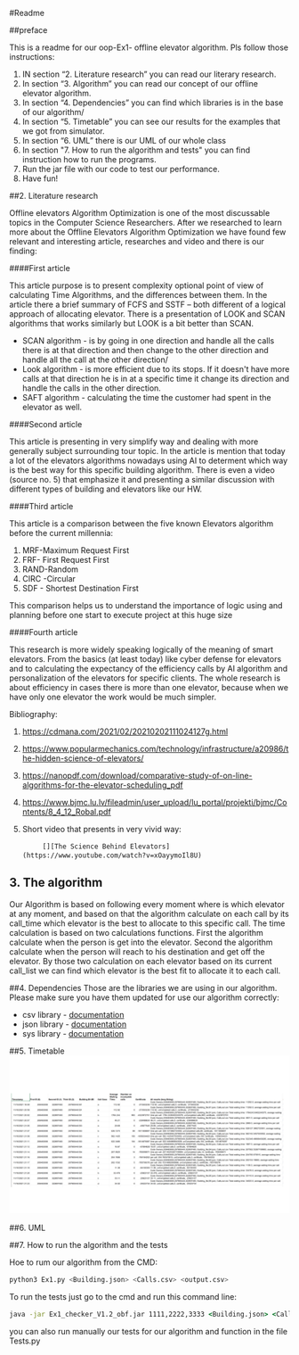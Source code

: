 
#Readme

##preface

This is a readme for our oop-Ex1- offline elevator algorithm.
Pls follow those instructions:
1. IN section “2. Literature research” you can read our literary research.
2. In section “3. Algorithm” you can read our concept of our offline elevator algorithm.
3. In section “4. Dependencies” you can find which libraries is in the base of our algorithm/
4. In section “5. Timetable” you can see our results for the examples that we got from simulator.
5. In section “6. UML” there is our UML of our whole class
6. In section "7. How to run the algorithm and tests" you can find instruction how to run the programs.
7. Run the jar file with our code to test our performance.
8. Have fun!

##2. Literature research

Offline elevators Algorithm Optimization is one of the most discussable topics in the Computer Science Researchers.
After we researched to learn more about the Offline Elevators Algorithm Optimization we have found few relevant and interesting article, researches and video and there is our finding:

####First article

This article purpose is to present complexity optional point of view of calculating Time Algorithms, and the differences between them. In the article there a brief summary of FCFS and SSTF – both different of a logical approach of allocating elevator. 
There is a presentation of LOOK and SCAN algorithms that works similarly but LOOK is a bit better than SCAN. 

* SCAN algorithm - is by going in one direction and handle all the calls there is at that direction and then change to the other direction and handle all the call at the other direction/
* Look algorithm - is more efficient due to its stops. If it doesn't have more calls at that direction he is in at a specific time it change its direction and handle the calls in the other direction.
* SAFT algorithm - calculating the time the customer had spent in the elevator as well.

####Second article

This article is presenting in very simplify way and dealing with more generally subject surrounding tour topic. In the article is mention that today a lot of the elevators algorithms nowadays using AI to determent which way is the best way for this specific building algorithm.
There is even a video (source no. 5) that emphasize it and presenting a similar discussion with different types of building and elevators like our HW.

####Third article

This article is a comparison between the five known Elevators algorithm before the current millennia:
1. MRF-Maximum Request First
2. FRF- First Request First
3. RAND-Random
4. CIRC -Circular
5. SDF - Shortest Destination First 


This comparison helps us to understand the importance of logic using and planning before one start to execute project at this huge size

####Fourth article

This research is more widely speaking logically of the meaning of smart elevators. From the basics (at least today) like cyber defense for elevators and to calculating the expectancy of the efficiency calls by AI algorithm and personalization of the elevators for specific clients. The whole research is about efficiency in cases there is more than one elevator, because when we have only one elevator the work would be much simpler.

Bibliography:
1. https://cdmana.com/2021/02/20210202111024127g.html
2. https://www.popularmechanics.com/technology/infrastructure/a20986/the-hidden-science-of-elevators/
3. https://nanopdf.com/download/comparative-study-of-on-line-algorithms-for-the-elevator-scheduling_pdf
4. https://www.bjmc.lu.lv/fileadmin/user_upload/lu_portal/projekti/bjmc/Contents/8_4_12_Robal.pdf
5. Short video that presents in very vivid way: 

            [][The Science Behind Elevators](https://www.youtube.com/watch?v=xOayymoIl8U)

## 3. The algorithm

Our Algorithm is based on following every moment where is which elevator at any moment, and based on that the algorithm calculate on each call by its call_time which elevator is the best to allocate to this specific call.
The time calculation is based on two calculations functions.
First the algorithm calculate when the person is get into the elevator.
Second the algorithm calculate when the person will reach to his destination and get off the elevator.
By those two calculation on each elevator based on its current call_list we can find which elevator is the best fit to allocate it to each call.


##4. Dependencies 
Those are the libraries we are using in our algorithm. Please make sure you have them updated for use our algorithm correctly:

* csv library - [documentation](https://docs.python.org/3/library/csv.html)
* json library - [documentation](https://docs.python.org/3/library/json.html)
* sys library - [documentation](https://docs.python.org/3/library/sys.html)

##5. Timetable
![TimeTable,png](TimeTable.png)

##6. UML

##7. How to run the algorithm and the tests

Hoe to rum our algorithm from the CMD:

```bash
python3 Ex1.py <Building.json> <Calls.csv> <output.csv>
```
To run the tests just go to the cmd and run this command line:
```cmd
java -jar Ex1_checker_V1.2_obf.jar 1111,2222,3333 <Building.json> <Calls.csv> <output.csv>
```
you can also run manually our tests for our algorithm and function in the file Tests.py